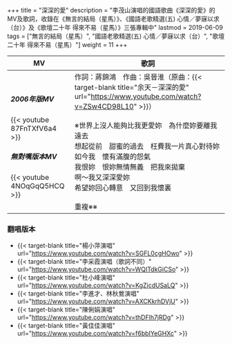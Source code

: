 +++
title = "深深的愛"
description = "李茂山演唱的國語歌曲《深深的愛》的MV及歌詞，收錄在《無言的結局（星馬）》、《國語老歌精選(五) 心情／夢寐以求（台）》及《歌壇二十年 得來不易（星馬）》三張專輯中"
lastmod = 2019-06-09
tags = ["無言的結局（星馬）", "國語老歌精選(五) 心情／夢寐以求（台）", "歌壇二十年 得來不易（星馬）"]
weight = 11
+++

MV  | 歌詞  
--------------|-------
<h5>2006年版MV</h5>{{< youtube 87FnTXfV6a4 >}}<br/><h5>無對嘴版本MV</h5>{{< youtube 4NOqGqQ5HCQ >}}|作詞：蔣錦鴻　作曲：吳晉淮（原曲：{{< target-blank title="余天－深深的愛" url="https://www.youtube.com/watch?v=ZSw4CD98L10" >}}）<br/><br/>※世界上沒人能夠比我更愛妳　為什麼妳要離我遠去<br/>想起從前　甜蜜的過去　枉費我一片真心對待妳<br/>如今我　懷有滿腹的怨氣<br/>我恨妳　恨妳無情無義　把我來拋棄<br/>啊～我又深深愛妳<br/>希望妳回心轉意　又回到我懷裏<br/><br/>重複※※

### 翻唱版本

* {{< target-blank title="楊小萍演唱" url="https://www.youtube.com/watch?v=SGFL0cgHOwo" >}}
* {{< target-blank title="李采霞演唱（歌詞不同）" url="https://www.youtube.com/watch?v=WQITdkGiCSo" >}}
* {{< target-blank title="杜小峰演唱" url="https://www.youtube.com/watch?v=KgZjcdUSaLQ" >}}
* {{< target-blank title="李進才、林秋鶯演唱" url="https://www.youtube.com/watch?v=AXCKkrhDVjU" >}}
* {{< target-blank title="陳俐娟演唱" url="https://www.youtube.com/watch?v=thDFlh7jRDg" >}}
* {{< target-blank title="黃佳佳演唱" url="https://www.youtube.com/watch?v=f6bbIYeGHXc" >}}